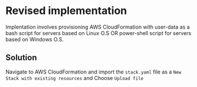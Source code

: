 # Revised implementation

Implentation involves provisioning AWS CloudFormation with user-data as a bash script for servers based on Linux O.S OR power-shell script for servers based on Windows O.S.

## Solution

Navigate to AWS CloudFormation and import the `stack.yaml` file as a `New Stack with existing resources` and Choose `Upload file`
